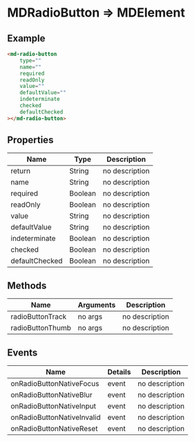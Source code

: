 # MDRadioButton => MDElement

## Example
```html
<md-radio-button
    type=""
    name=""
    required
    readOnly
    value=""
    defaultValue=""
    indeterminate
    checked
    defaultChecked
></md-radio-button>
```

## Properties
Name | Type | Description
--- | --- | ---
return | String | no description
name | String | no description
required | Boolean | no description
readOnly | Boolean | no description
value | String | no description
defaultValue | String | no description
indeterminate | Boolean | no description
checked | Boolean | no description
defaultChecked | Boolean | no description

## Methods
Name | Arguments | Description
--- | --- | ---
radioButtonTrack | no args | no description
radioButtonThumb | no args | no description

## Events
Name | Details | Description
--- | --- | ---
onRadioButtonNativeFocus | event | no description
onRadioButtonNativeBlur | event | no description
onRadioButtonNativeInput | event | no description
onRadioButtonNativeInvalid | event | no description
onRadioButtonNativeReset | event | no description

